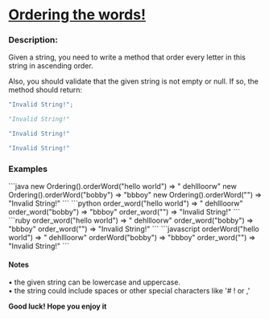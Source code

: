 # [Ordering the words!](https://www.codewars.com/kata/55d7e5aa7b619a86ed000070)

<h3>Description:</h3>

Given a string, you need to write a method that order every letter in this string in ascending order.


Also, you should validate that the given string is not empty or null. If so, the method should return:
```java
"Invalid String!";
```
```python
"Invalid String!"
```
```ruby
"Invalid String!"
```
```javascript
"Invalid String!"
```

<h3>Examples</h3>
```java
new Ordering().orderWord("hello world") => " dehllloorw"
new Ordering().orderWord("bobby") => "bbboy"
new Ordering().orderWord("") => "Invalid String!"
```
```python
order_word("hello world") => " dehllloorw"
order_word("bobby") => "bbboy"
order_word("") => "Invalid String!"
```
```ruby
order_word("hello world") => " dehllloorw"
order_word("bobby") => "bbboy"
order_word("") => "Invalid String!"
```
```javascript
orderWord("hello world") => " dehllloorw"
orderWord("bobby") => "bbboy"
order_word("") => "Invalid String!"
```

<h4>Notes</h4>
• the given string can be lowercase and uppercase.<br />
• the string could include spaces or other special characters like '# ! or ,'

<strong>Good luck! Hope you enjoy it</strong>
